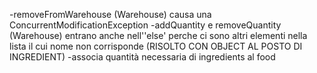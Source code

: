 -removeFromWarehouse (Warehouse) causa una ConcurrentModificationException
-addQuantity e removeQuantity (Warehouse) entrano anche nell''else' perche ci
sono altri elementi nella lista il cui nome non corrisponde (RISOLTO CON OBJECT AL POSTO DI INGREDIENT)
-associa quantità necessaria di ingredients al food